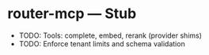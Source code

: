 # router-mcp — Stub

- TODO: Tools: complete, embed, rerank (provider shims)
- TODO: Enforce tenant limits and schema validation
